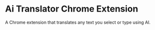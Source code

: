 # Ai Translator Chrome Extension
A Chrome extension that translates any text you select or type using AI.
